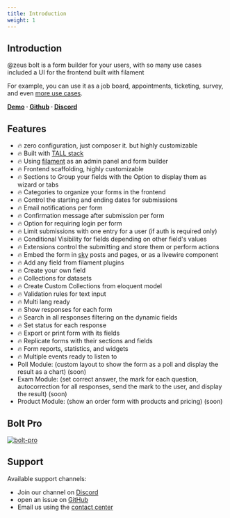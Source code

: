 ```yaml
---
title: Introduction
weight: 1
---
```


## Introduction
@zeus bolt is a form builder for your users, with so many use cases
included a UI for the frontend built with filament

For example, you can use it as a job board, appointments, ticketing, survey, and even [more use cases](/docs/bolt/v2/usage/use-cases).

**[Demo](https://demo.larazeus.com/admin/forms) · [Github](https://github.com/lara-zeus/bolt) · [Discord](https://discord.com/channels/883083792112300104/1282746904303894579)**

## Features
- 🔥 zero configuration, just composer it. but highly customizable
- 🔥 Built with [TALL stack](https://tallstack.dev/)
- 🔥 Using [filament](https://filamentadmin.com) as an admin panel and form builder
- 🔥 Frontend scaffolding, highly customizable
- 🔥 Sections to Group your fields with the Option to display them as wizard or tabs
- 🔥 Categories to organize your forms in the frontend
- 🔥 Control the starting and ending dates for submissions
- 🔥 Email notifications per form
- 🔥 Confirmation message after submission per form
- 🔥 Option for requiring login per form
- 🔥 Limit submissions with one entry for a user (if auth is required only)
- 🔥 Conditional Visibility for fields depending on other field's values
- 🔥 Extensions control the submitting and store them or perform actions
- 🔥 Embed the form in [sky](https://github.com/lara-zeus/sky) posts and pages, or as a livewire component
- 🔥 Add any field from filament plugins
- 🔥 Create your own field
- 🔥 Collections for datasets
- 🔥 Create Custom Collections from eloquent model
- 🔥 Validation rules for text input
- 🔥 Multi lang ready
- 🔥 Show responses for each form
- 🔥 Search in all responses filtering on the dynamic fields
- 🔥 Set status for each response
- 🔥 Export or print form with its fields
- 🔥 Replicate forms with their sections and fields
- 🔥 Form reports, statistics, and widgets
- 🔥 Multiple events ready to listen to
- Poll Module: (custom layout to show the form as a poll and display the result as a chart) (soon)
- Exam Module: (set correct answer, the mark for each question, autocorrection for all responses, send the mark to the user, and display the result) (soon)
- Product Module: (show an order form with products and pricing) (soon)

## Bolt Pro

[![bolt-pro](https://larazeus.com/images/bolt-pro-ad.webp)](https://larazeus.com/bolt-pro)

## Support

Available support channels:

* Join our channel on [Discord](https://discord.com/channels/883083792112300104/1282746904303894579)
* open an issue on [GitHub](https://github.com/lara-zeus/bolt/issues)
* Email us using the [contact center](https://larazeus.com/contact-us)
